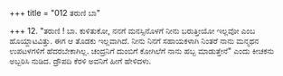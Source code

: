 +++
title = "012 ತರುಣಿ ಬಾ"

+++
12. "ತರುಣಿ ! ಬಾ. ಕುಳಿತುಕೋ, ನನಗೆ ಮನಸ್ಸಿನೊಳಗೆ ನೀನು ಬರುತ್ತೀಯೋ ಇಲ್ಲವೋ ಎಂಬ ಹೊಯ್ದಾಟವಿತ್ತು. ಈಗ ಆ ತೊಡಕು ಇಲ್ಲವಾಗಿದೆ. ನೀನು ನಿನಗೆ ಸಹಾಯಕಳಾಗಿ ನಿಂತರೆ ನಾನು ಮನ್ಮಥನ ಉಪಟಳಗಳಿಗೆ ಹೆದರಬೇಕಾಗಿಲ್ಲ. ಚಂದ್ರನಿಗೆ ದುಂಬಿಗೆ ಕೋಗಿಲೆಗೆ ನಾನು ಹಬ್ಬ ಮಾಡುತ್ತೇನೆ" ಎಂದು ಕೀಚಕನು ಅಬ್ಬರಿಸಿ ನುಡಿದ. ದ್ರೌಪದಿ ಕೆರಳಿ ಅವನಿಗೆ ಹೀಗೆ ಹೇಳಿದಳು.